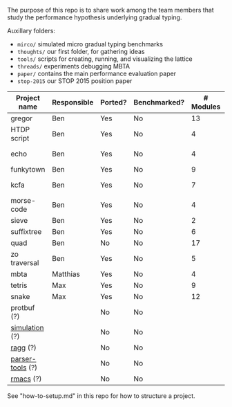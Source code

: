 
The purpose of this repo is to share work among the team members that study
the performance hypothesis underlying gradual typing.

Auxillary folders:
- `mirco/` simulated micro gradual typing benchmarks
- `thoughts/` our first folder, for gathering ideas
- `tools/` scripts for creating, running, and visualizing the lattice
- `threads/` experiments debugging MBTA
- `paper/` contains the main performance evaluation paper
- `stop-2015` our STOP 2015 position paper

| Project name          | Responsible | Ported? | Benchmarked? | # Modules | Module structure |
| --------------------- | ----------- | ------- | ------------ | --------- | ---------------- |
| gregor                | Ben         | Yes     | No           | 13        | pyramidic        |
| HTDP script           | Ben         | Yes     | No           | 4         | triangle         |
| echo                  | Ben         | Yes     | No           | 4         | directed diamond |
| funkytown             | Ben         | Yes     | No           | 9         | vine-like        |
| kcfa                  | Ben         | Yes     | No           | 7         | line, or braid   |
| morse-code            | Ben         | Yes     | No           | 4         | vee              |
| sieve                 | Ben         | Yes     | No           | 2         | one chain        |
| suffixtree            | Ben         | Yes     | No           | 6         | line             |
| quad                  | Ben         | No      | No           | 17        | ?                |
| zo traversal          | Ben         | Yes     | No           | 5         | almost diamond   |
| mbta                  | Matthias    | Yes     | No           | 4         | one chain        |
| tetris                | Max         | Yes     | No           | 9         | diamond          |
| snake                 | Max         | Yes     | No           | 12        | diamond          |
| protbuf (?)           |             | No      | No           |           |                  |
| [simulation][1] (?)   |             | No      | No           |           |                  |
| [ragg][2] (?)         |             | No      | No           |           |                  |
| [parser-tools][3] (?) |             | No      | No           |           |                  |
| [rmacs][4] (?)        |             | No      | No           |           |                  |

See "how-to-setup.md" in this repo for how to structure a project.

[1]: http://planet.racket-lang.org/display.ss?package=simulation.plt&owner=williams
[2]: https://github.com/jbclements/ragg/tree/master
[3]: https://github.com/racket/parser-tools
[4]: https://github.com/tonyg/rmacs
